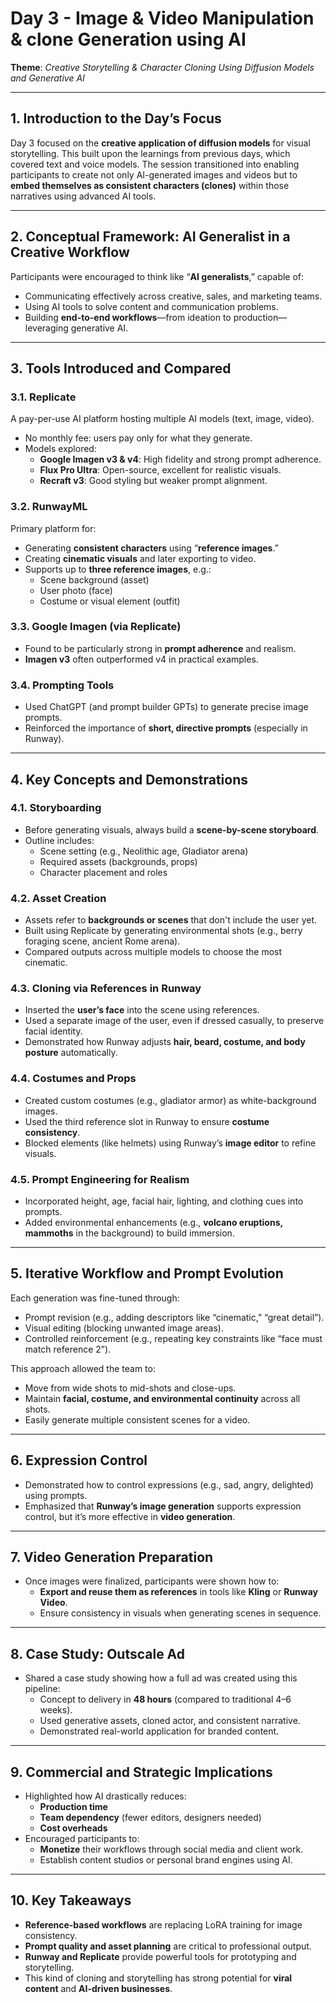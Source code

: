 # Day 3 - **Image & Video Manipulation & clone Generation using AI**

**Theme**: *Creative Storytelling & Character Cloning Using Diffusion Models and Generative AI*

---

## **1. Introduction to the Day’s Focus**

Day 3 focused on the **creative application of diffusion models** for visual storytelling. This built upon the learnings from previous days, which covered text and voice models. The session transitioned into enabling participants to create not only AI-generated images and videos but to **embed themselves as consistent characters (clones)** within those narratives using advanced AI tools.

---

## **2. Conceptual Framework: AI Generalist in a Creative Workflow**

Participants were encouraged to think like “**AI generalists**,” capable of:

- Communicating effectively across creative, sales, and marketing teams.
- Using AI tools to solve content and communication problems.
- Building **end-to-end workflows**—from ideation to production—leveraging generative AI.

---

## **3. Tools Introduced and Compared**

### **3.1. Replicate**

A pay-per-use AI platform hosting multiple AI models (text, image, video).

- No monthly fee: users pay only for what they generate.
- Models explored:
    - **Google Imagen v3 & v4**: High fidelity and strong prompt adherence.
    - **Flux Pro Ultra**: Open-source, excellent for realistic visuals.
    - **Recraft v3**: Good styling but weaker prompt alignment.

### **3.2. RunwayML**

Primary platform for:

- Generating **consistent characters** using “**reference images**.”
- Creating **cinematic visuals** and later exporting to video.
- Supports up to **three reference images**, e.g.:
    - Scene background (asset)
    - User photo (face)
    - Costume or visual element (outfit)

### **3.3. Google Imagen (via Replicate)**

- Found to be particularly strong in **prompt adherence** and realism.
- **Imagen v3** often outperformed v4 in practical examples.

### **3.4. Prompting Tools**

- Used ChatGPT (and prompt builder GPTs) to generate precise image prompts.
- Reinforced the importance of **short, directive prompts** (especially in Runway).

---

## **4. Key Concepts and Demonstrations**

### **4.1. Storyboarding**

- Before generating visuals, always build a **scene-by-scene storyboard**.
- Outline includes:
    - Scene setting (e.g., Neolithic age, Gladiator arena)
    - Required assets (backgrounds, props)
    - Character placement and roles

### **4.2. Asset Creation**

- Assets refer to **backgrounds or scenes** that don't include the user yet.
- Built using Replicate by generating environmental shots (e.g., berry foraging scene, ancient Rome arena).
- Compared outputs across multiple models to choose the most cinematic.

### **4.3. Cloning via References in Runway**

- Inserted the **user’s face** into the scene using references.
- Used a separate image of the user, even if dressed casually, to preserve facial identity.
- Demonstrated how Runway adjusts **hair, beard, costume, and body posture** automatically.

### **4.4. Costumes and Props**

- Created custom costumes (e.g., gladiator armor) as white-background images.
- Used the third reference slot in Runway to ensure **costume consistency**.
- Blocked elements (like helmets) using Runway’s **image editor** to refine visuals.

### **4.5. Prompt Engineering for Realism**

- Incorporated height, age, facial hair, lighting, and clothing cues into prompts.
- Added environmental enhancements (e.g., **volcano eruptions, mammoths** in the background) to build immersion.

---

## **5. Iterative Workflow and Prompt Evolution**

Each generation was fine-tuned through:

- Prompt revision (e.g., adding descriptors like “cinematic,” “great detail”).
- Visual editing (blocking unwanted image areas).
- Controlled reinforcement (e.g., repeating key constraints like “face must match reference 2”).

This approach allowed the team to:

- Move from wide shots to mid-shots and close-ups.
- Maintain **facial, costume, and environmental continuity** across all shots.
- Easily generate multiple consistent scenes for a video.

---

## **6. Expression Control**

- Demonstrated how to control expressions (e.g., sad, angry, delighted) using prompts.
- Emphasized that **Runway’s image generation** supports expression control, but it’s more effective in **video generation**.

---

## **7. Video Generation Preparation**

- Once images were finalized, participants were shown how to:
    - **Export and reuse them as references** in tools like **Kling** or **Runway Video**.
    - Ensure consistency in visuals when generating scenes in sequence.

---

## **8. Case Study: Outscale Ad**

- Shared a case study showing how a full ad was created using this pipeline:
    - Concept to delivery in **48 hours** (compared to traditional 4–6 weeks).
    - Used generative assets, cloned actor, and consistent narrative.
    - Demonstrated real-world application for branded content.

---

## **9. Commercial and Strategic Implications**

- Highlighted how AI drastically reduces:
    - **Production time**
    - **Team dependency** (fewer editors, designers needed)
    - **Cost overheads**
- Encouraged participants to:
    - **Monetize** their workflows through social media and client work.
    - Establish content studios or personal brand engines using AI.

---

## **10. Key Takeaways**

- **Reference-based workflows** are replacing LoRA training for image consistency.
- **Prompt quality and asset planning** are critical to professional output.
- **Runway and Replicate** provide powerful tools for prototyping and storytelling.
- This kind of cloning and storytelling has strong potential for **viral content** and **AI-driven businesses**.
